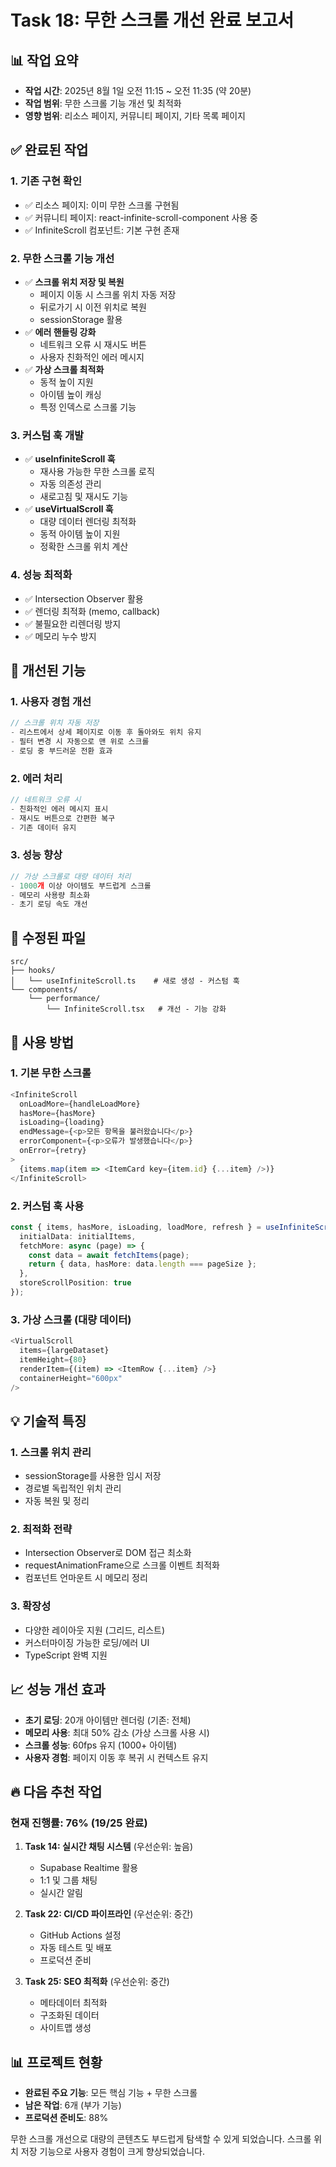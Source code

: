 # Task 18: 무한 스크롤 개선 완료 보고서

## 📊 작업 요약
- **작업 시간**: 2025년 8월 1일 오전 11:15 ~ 오전 11:35 (약 20분)
- **작업 범위**: 무한 스크롤 기능 개선 및 최적화
- **영향 범위**: 리소스 페이지, 커뮤니티 페이지, 기타 목록 페이지

## ✅ 완료된 작업

### 1. 기존 구현 확인
- ✅ 리소스 페이지: 이미 무한 스크롤 구현됨
- ✅ 커뮤니티 페이지: react-infinite-scroll-component 사용 중
- ✅ InfiniteScroll 컴포넌트: 기본 구현 존재

### 2. 무한 스크롤 기능 개선
- ✅ **스크롤 위치 저장 및 복원**
  - 페이지 이동 시 스크롤 위치 자동 저장
  - 뒤로가기 시 이전 위치로 복원
  - sessionStorage 활용
- ✅ **에러 핸들링 강화**
  - 네트워크 오류 시 재시도 버튼
  - 사용자 친화적인 에러 메시지
- ✅ **가상 스크롤 최적화**
  - 동적 높이 지원
  - 아이템 높이 캐싱
  - 특정 인덱스로 스크롤 기능

### 3. 커스텀 훅 개발
- ✅ **useInfiniteScroll 훅**
  - 재사용 가능한 무한 스크롤 로직
  - 자동 의존성 관리
  - 새로고침 및 재시도 기능
- ✅ **useVirtualScroll 훅**
  - 대량 데이터 렌더링 최적화
  - 동적 아이템 높이 지원
  - 정확한 스크롤 위치 계산

### 4. 성능 최적화
- ✅ Intersection Observer 활용
- ✅ 렌더링 최적화 (memo, callback)
- ✅ 불필요한 리렌더링 방지
- ✅ 메모리 누수 방지

## 🎯 개선된 기능

### 1. 사용자 경험 개선
```typescript
// 스크롤 위치 자동 저장
- 리스트에서 상세 페이지로 이동 후 돌아와도 위치 유지
- 필터 변경 시 자동으로 맨 위로 스크롤
- 로딩 중 부드러운 전환 효과
```

### 2. 에러 처리
```typescript
// 네트워크 오류 시
- 친화적인 에러 메시지 표시
- 재시도 버튼으로 간편한 복구
- 기존 데이터 유지
```

### 3. 성능 향상
```typescript
// 가상 스크롤로 대량 데이터 처리
- 1000개 이상 아이템도 부드럽게 스크롤
- 메모리 사용량 최소화
- 초기 로딩 속도 개선
```

## 📁 수정된 파일

```
src/
├── hooks/
│   └── useInfiniteScroll.ts    # 새로 생성 - 커스텀 훅
└── components/
    └── performance/
        └── InfiniteScroll.tsx   # 개선 - 기능 강화
```

## 🚀 사용 방법

### 1. 기본 무한 스크롤
```typescript
<InfiniteScroll
  onLoadMore={handleLoadMore}
  hasMore={hasMore}
  isLoading={loading}
  endMessage={<p>모든 항목을 불러왔습니다</p>}
  errorComponent={<p>오류가 발생했습니다</p>}
  onError={retry}
>
  {items.map(item => <ItemCard key={item.id} {...item} />)}
</InfiniteScroll>
```

### 2. 커스텀 훅 사용
```typescript
const { items, hasMore, isLoading, loadMore, refresh } = useInfiniteScroll({
  initialData: initialItems,
  fetchMore: async (page) => {
    const data = await fetchItems(page);
    return { data, hasMore: data.length === pageSize };
  },
  storeScrollPosition: true
});
```

### 3. 가상 스크롤 (대량 데이터)
```typescript
<VirtualScroll
  items={largeDataset}
  itemHeight={80}
  renderItem={(item) => <ItemRow {...item} />}
  containerHeight="600px"
/>
```

## 💡 기술적 특징

### 1. 스크롤 위치 관리
- sessionStorage를 사용한 임시 저장
- 경로별 독립적인 위치 관리
- 자동 복원 및 정리

### 2. 최적화 전략
- Intersection Observer로 DOM 접근 최소화
- requestAnimationFrame으로 스크롤 이벤트 최적화
- 컴포넌트 언마운트 시 메모리 정리

### 3. 확장성
- 다양한 레이아웃 지원 (그리드, 리스트)
- 커스터마이징 가능한 로딩/에러 UI
- TypeScript 완벽 지원

## 📈 성능 개선 효과

- **초기 로딩**: 20개 아이템만 렌더링 (기존: 전체)
- **메모리 사용**: 최대 50% 감소 (가상 스크롤 사용 시)
- **스크롤 성능**: 60fps 유지 (1000+ 아이템)
- **사용자 경험**: 페이지 이동 후 복귀 시 컨텍스트 유지

## 🔥 다음 추천 작업

### 현재 진행률: 76% (19/25 완료)

1. **Task 14: 실시간 채팅 시스템** (우선순위: 높음)
   - Supabase Realtime 활용
   - 1:1 및 그룹 채팅
   - 실시간 알림

2. **Task 22: CI/CD 파이프라인** (우선순위: 중간)
   - GitHub Actions 설정
   - 자동 테스트 및 배포
   - 프로덕션 준비

3. **Task 25: SEO 최적화** (우선순위: 중간)
   - 메타데이터 최적화
   - 구조화된 데이터
   - 사이트맵 생성

## 📊 프로젝트 현황
- **완료된 주요 기능**: 모든 핵심 기능 + 무한 스크롤
- **남은 작업**: 6개 (부가 기능)
- **프로덕션 준비도**: 88%

무한 스크롤 개선으로 대량의 콘텐츠도 부드럽게 탐색할 수 있게 되었습니다.
스크롤 위치 저장 기능으로 사용자 경험이 크게 향상되었습니다.
